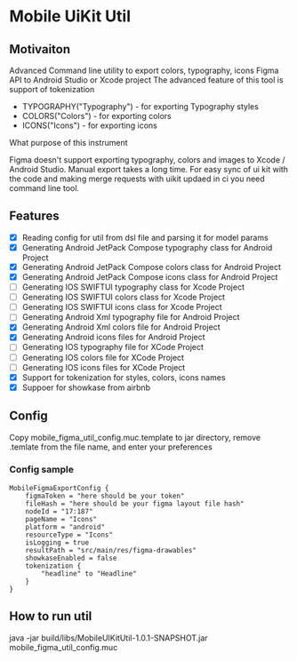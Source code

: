 # Mobile UiKit Util

## Motivaiton

Advanced Command line utility to export colors, typography, icons Figma API to Android Studio or Xcode project
The advanced feature of this tool is support of tokenization

- TYPOGRAPHY("Typography") - for exporting Typography styles
- COLORS("Colors") - for exporting colors
- ICONS("Icons") - for exporting icons

What purpose of this instrument

Figma doesn't support exporting typography, colors and images to Xcode / Android Studio. Manual export takes a long time.
For easy sync of ui kit with the code and making merge requests with uikit updaed in ci you need
command line tool.

## Features

- [x] Reading config for util from dsl file and parsing it for model params
- [x] Generating Android JetPack Compose typography class for Android Project 
- [x] Generating Android JetPack Compose colors class for Android Project
- [x] Generating Android JetPack Compose icons class for Android Project
- [ ] Generating IOS SWIFTUI typography class for Xcode Project
- [ ] Generating IOS SWIFTUI colors class for Xcode Project
- [ ] Generating IOS SWIFTUI icons class for Xcode Project
- [ ] Generating Android Xml typography file for Android Project
- [x] Generating Android Xml colors file for Android Project
- [x] Generating Android icons files for Android Project
- [ ] Generating IOS typography file for XCode Project
- [ ] Generating IOS colors file for XCode Project
- [ ] Generating IOS icons files for XCode Project
- [x] Support for tokenization for styles, colors, icons names
- [x] Suppoer for showkase from airbnb

## Config

Copy mobile_figma_util_config.muc.template to jar directory, remove .temlate from the file name, 
and enter your preferences

### Config sample
```
MobileFigmaExportConfig {
    figmaToken = "here should be your token"
    fileHash = "here should be your figma layout file hash"
    nodeId = "17:187"
    pageName = "Icons"
    platform = "android"
    resourceType = "Icons"
    isLogging = true
    resultPath = "src/main/res/figma-drawables"
    showkaseEnabled = false
    tokenization {
        "headline" to "Headline"
    }
}
```
## How to run util
java -jar build/libs/MobileUIKitUtil-1.0.1-SNAPSHOT.jar mobile_figma_util_config.muc